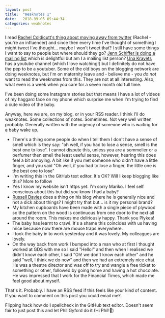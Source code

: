 ```yaml
---
layout: post
title:  "Weaknotes 1"
date:   2018-09-05 09:44:34
categories: weaknotes
---
```


I read [Rachel Coldicutt's thing about moving away from twitter](https://medium.com/@rachelcoldicutt/bye-bye-birdie-a-week-without-tweets-48b31e89336d) (Rachel - you're an influencer) and since then every time I've thought of something I might tweet I've thought... maybe I won't tweet that? I still have some things I want to say to people but where should they go? [Jenn Schiffer is doing a mailing list](https://jennmoney.us8.list-manage.com/subscribe?u=f74a824f6424f5f5819ec0f77&id=738ef47ea4) which is delightful but am I a mailing list person? [Una Kravets](https://www.youtube.com/channel/UCJnidRIv3o1hf_YBWjKFljg) has a youtube channel (which I love watching!) but I definitely do not have the pep to be a youtuber. Some of the old boys on the blogging network are doing weeknotes, but I'm on maternity leave and - believe me - you *do not* want to read the weeknotes from this. They are not at all interesting. Also, what even is a week when you care for a seven month old full time.

I've been doing some Instagram stories but that means I have a lot of videos of my haggard face on my phone which surprise me when I'm trying to find a cute video of the baby.

Anyway, here we are, on my blog, or in your RSS reader. I think I'll do weaknotes. Some collections of notes. Sometimes. Not very well written probably. Generally written with the urgency of someone who is waiting for a baby wake up.

* There's a thing some people do when I tell them I don't have a sense of smell which is they say: "oh well, if you had to lose a sense, smell is the best one to lose". I cannot dispute this, unless you are a sommelier or a perfumer then smell the least useful sense, however, hearing this does feel a bit annoying. A bit like if you met someone who didn't have a little finger, and you said "Oh well, if you had to lose a finger, the little one is the best one to lose"
* I'm writing this in the GitHub text editor. It's OK? Will I keep blogging like this? More to follow
* Yes I know my website isn't https yet. I'm sorry Mariko. I feel self conscious about this but did you know I had a baby?
* [Russell Davies](http://russelldavies.typepad.com/) does a thing on his blog where he is generally nice and not a dick about things? I might try that but... is it my personal brand?
* My kitchen cupboards have been made with a single piece of plywood so the pattern on the wood is continuous from one door to the next all around the room. This makes me deliriously happy. Thank you Plykea!
* The baby has learnt to crawl. It's a shame this coincides with us having mice because now there are mouse traps everywhere.
* I took the baby in to work yesterday and it was lovely. My colleagues are lovely.
* On the way back from work I bumped into a man who at first I thought worked at GDS with me so I said "Hello!" and then when I realised we didn't know each other, I said "Oh! we don't know each other" and he said "well, I think we do now" and then we had an extremely nice chat. He was a theatre director and was off to try and wangle a free ticket to something or other, followed by going home and having a hot chocolate. He was impressed that I work for the Financial Times, which made me feel good about myself.

That's it. Probably. I have an RSS feed if this feels like your kind of content. If you want to comment on this post you could email me?

Flipping hack how do I spellcheck in the GitHub text editor. Doesn't seem fair to just post this and let Phil Gyford do it (Hi Phil!💛)
